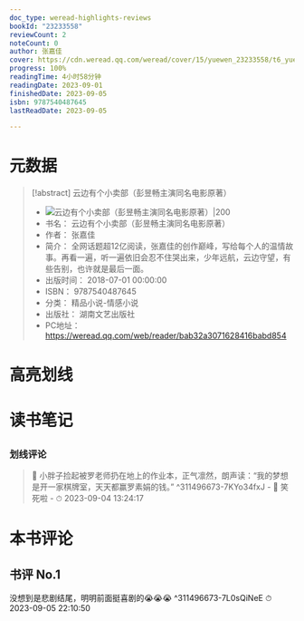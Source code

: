 ```yaml
---
doc_type: weread-highlights-reviews
bookId: "23233558"
reviewCount: 2
noteCount: 0
author: 张嘉佳
cover: https://cdn.weread.qq.com/weread/cover/15/yuewen_23233558/t6_yuewen_232335581718191242.jpg
progress: 100%
readingTime: 4小时58分钟
readingDate: 2023-09-01
finishedDate: 2023-09-05
isbn: 9787540487645
lastReadDate: 2023-09-05

---
```

# 元数据
> [!abstract] 云边有个小卖部（彭昱畅主演同名电影原著）
> - ![ 云边有个小卖部（彭昱畅主演同名电影原著）|200](https://cdn.weread.qq.com/weread/cover/15/yuewen_23233558/t6_yuewen_232335581718191242.jpg)
> - 书名： 云边有个小卖部（彭昱畅主演同名电影原著）
> - 作者： 张嘉佳
> - 简介： 全网话题超12亿阅读，张嘉佳的创作巅峰，写给每个人的温情故事。再看一遍，听一遍依旧会忍不住哭出来，少年远航，云边守望，有些告别，也许就是最后一面。
> - 出版时间： 2018-07-01 00:00:00
> - ISBN： 9787540487645
> - 分类： 精品小说-情感小说
> - 出版社： 湖南文艺出版社
> - PC地址：https://weread.qq.com/web/reader/bab32a3071628416babd854

# 高亮划线

# 读书笔记

## 

### 划线评论
> 📌 小胖子捡起被罗老师扔在地上的作业本，正气凛然，朗声读：“我的梦想是开一家棋牌室，天天都赢罗素娟的钱。”  ^311496673-7KYo34fxJ
    - 💭 笑死啦
    - ⏱ 2023-09-04 13:24:17
   
# 本书评论

## 书评 No.1 
没想到是悲剧结尾，明明前面挺喜剧的😭😭😭 ^311496673-7L0sQiNeE
⏱ 2023-09-05 22:10:50

